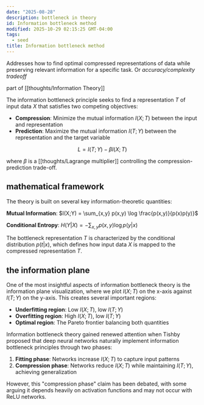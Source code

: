 ```yaml
---
date: "2025-08-28"
description: bottleneck in theory
id: Information bottleneck method
modified: 2025-10-29 02:15:25 GMT-04:00
tags:
  - seed
title: Information bottleneck method
---
```


Addresses how to find optimal compressed representations of data while preserving relevant information for a specific task. Or _accuracy/complexity tradeoff_

part of [[thoughts/Information Theory]]

The information bottleneck principle seeks to find a representation $T$ of input data $X$ that satisfies two competing objectives:

- **Compression**: Minimize the mutual information $I(X;T)$ between the input and representation
- **Prediction**: Maximize the mutual information $I(T;Y)$ between the representation and the target variable

$$
L = I(T;Y) - \beta I(X;T)
$$

where $\beta$ is a [[thoughts/Lagrange multiplier]] controlling the compression-prediction trade-off.

## mathematical framework

The theory is built on several key information-theoretic quantities:

**Mutual Information**: $I(X;Y) = \sum_{x,y} p(x,y) \log \frac{p(x,y)}{p(x)p(y)}$

**Conditional Entropy**: $H(Y|X) = -\sum_{x,y} p(x,y) \log p(y|x)$

The bottleneck representation $T$ is characterized by the conditional distribution $p(t|x)$, which defines how input data $X$ is mapped to the compressed representation $T$.

## the information plane

One of the most insightful aspects of information bottleneck theory is the information plane visualization, where we plot $I(X;T)$ on the x-axis against $I(T;Y)$ on the y-axis. This creates several important regions:

- **Underfitting region**: Low $I(X;T)$, low $I(T;Y)$
- **Overfitting region**: High $I(X;T)$, low $I(T;Y)$
- **Optimal region**: The Pareto frontier balancing both quantities

Information bottleneck theory gained renewed attention when Tishby proposed that deep neural networks naturally implement information bottleneck principles through two phases:

1. **Fitting phase**: Networks increase $I(X;T)$ to capture input patterns
2. **Compression phase**: Networks reduce $I(X;T)$ while maintaining $I(T;Y)$, achieving generalization

However, this "compression phase" claim has been debated, with some arguing it depends heavily on activation functions and may not occur with ReLU networks.
